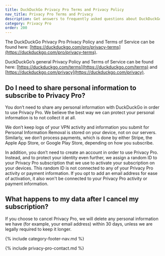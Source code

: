 ```yaml
---
title: DuckDuckGo Privacy Pro Terms and Privacy Policy
nav_title: Privacy Pro Terms and Privacy
description: Get answers to frequently asked questions about DuckDuckGo’s Privacy Pro subscription that includes VPN, Personal Information Removal, and Identity Theft Restoration.
category: Privacy Pro
order: 200
---
```


The DuckDuckGo Privacy Pro Privacy Policy and Terms of Service can be found here: [https://duckduckgo.com/pro/privacy-terms](https://duckduckgo.com/pro/privacy-terms).

DuckDuckGo’s general Privacy Policy and Terms of Service can be found here: [https://duckduckgo.com/terms](https://duckduckgo.com/terms) and [https://duckduckgo.com/privacy](https://duckduckgo.com/privacy).

## Do I need to share personal information to subscribe to Privacy Pro?

You don’t need to share any personal information with DuckDuckGo in order to use Privacy Pro. We believe the best way we can protect your personal information is to not collect it at all.

We don’t keep logs of your VPN activity and information you submit for Personal Information Removal is stored on your device, not on our servers. Similarly, we don’t process payments, which is done by either Stripe, the Apple App Store, or Google Play Store, depending on how you subscribe.

In addition, you don’t need to create an account in order to use Privacy Pro. Instead, and to protect your identity even further, we assign a random ID to your Privacy Pro subscription that we use to activate your subscription on your devices. This random ID is not connected to any of your Privacy Pro activity or payment information. If you opt to add an email address for ease of activation, it also won't be connected to your Privacy Pro activity or payment information.

## What happens to my data after I cancel my subscription?

If you choose to cancel Privacy Pro, we will delete any personal information we have (for example, your email address) within 30 days, unless we are legally required to keep it longer.

{% include category-footer-nav.md %}

{% include privacy-pro-contact.md %}
